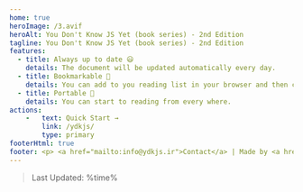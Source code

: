 ```yaml
---
home: true
heroImage: /3.avif
heroAlt: You Don't Know JS Yet (book series) - 2nd Edition
tagline: You Don't Know JS Yet (book series) - 2nd Edition
features:
  - title: Always up to date 😃
    details: The document will be updated automatically every day.
  - title: Bookmarkable 🔖
    details: You can add to you reading list in your browser and then continue reading every time that you are free.
  - title: Portable 🧺
    details: You can start to reading from every where.
actions:
    -   text: Quick Start →
        link: /ydkjs/
        type: primary
footerHtml: true
footer: <p> <a href="mailto:info@ydkjs.ir">Contact</a> | Made by <a href="https://theMohsen.me" target="_blank">Mohsen Fallahnejad</a> with ❤️ | Generate by <a href="https://v2.vuepress.vuejs.org/" target="_blank">vuepress</a> </p>
---
```


> Last Updated: %time%
